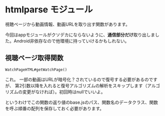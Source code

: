 # htmlparse モジュール
視聴ページから動画情報、動画URLを取り出す関数があります。

今回はappモジュールがクソデカにならないように、**通信部分だけ**取り出しました。Android非依存なので他環境に持っていけるかもしれない。

## 視聴ページ取得関数

`WatchPageHTML#getWatchPage()`

これ。
一部の動画はURLが暗号化？されているので復号する必要があるのですが、
第2引数以降を入れると復号アルゴリズムの解析をスキップします（アルゴリズムの変更がなければ）。初回時はnullでいいよ。

というわけでこの関数の返り値のbase.jsのパス、関数名のデータクラス、関数を呼ぶ順番の配列を保存しておく必要があります。
